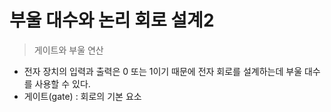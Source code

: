 # 부울 대수와 논리 회로 설계2

> 게이트와 부울 연산

- 전자 장치의 입력과 출력은 0 또는 1이기 때문에 전자 회로를 설계하는데 부울 대수를 사용할 수 있다.
- 게이트(gate) : 회로의 기본 요소

